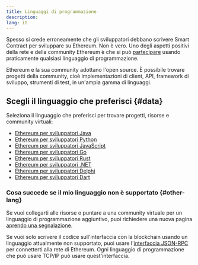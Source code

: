 ```yaml
---
title: Linguaggi di programmazione
description:
lang: it
---
```


Spesso si crede erroneamente che gli sviluppatori debbano scrivere Smart Contract per sviluppare su Ethereum. Non è vero. Uno degli aspetti positivi della rete e della community Ethereum è che si può [partecipare](/community/) usando praticamente qualsiasi linguaggio di programmazione.

Ethereum e la sua community adottano l'open source. È possibile trovare progetti della community, cioè implementazioni di client, API, framework di sviluppo, strumenti di test, in un'ampia gamma di linguaggi.

## Scegli il linguaggio che preferisci {#data}

Seleziona il linguaggio che preferisci per trovare progetti, risorse e community virtuali:

- [Ethereum per sviluppatori Java](/developers/docs/programming-languages/java/)
- [Ethereum per sviluppatori Python](/developers/docs/programming-languages/python/)
- [Ethereum per sviluppatori JavaScript](/developers/docs/programming-languages/javascript/)
- [Ethereum per sviluppatori Go](/developers/docs/programming-languages/golang/)
- [Ethereum per sviluppatori Rust](/developers/docs/programming-languages/rust/)
- [Ethereum per sviluppatori .NET](/developers/docs/programming-languages/dot-net/)
- [Ethereum per sviluppatori Delphi](/developers/docs/programming-languages/delphi/)
- [Ethereum per sviluppatori Dart](/developers/docs/programming-languages/dart/)

### Cosa succede se il mio linguaggio non è supportato {#other-lang}

Se vuoi collegarti alle risorse o puntare a una community virtuale per un linguaggio di programmazione aggiuntivo, puoi richiedere una nuova pagina [aprendo una segnalazione](https://github.com/ethereum/ethereum-org-website/issues/new/choose).

Se vuoi solo scrivere il codice sull'interfaccia con la blockchain usando un linguaggio attualmente non supportato, puoi usare l'[interfaccia JSON-RPC](/developers/docs/apis/json-rpc/) per connetterti alla rete di Ethereum. Ogni linguaggio di programmazione che può usare TCP/IP può usare quest'interfaccia.
